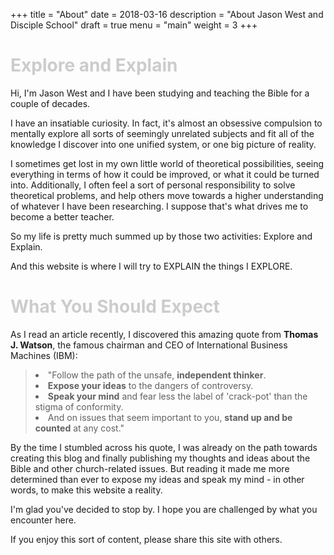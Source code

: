+++
title = "About"
date = 2018-03-16
description = "About Jason West and Disciple School"
draft = true
menu = "main"
weight = 3
+++

<div class="alert alert-error">
  <h1 style="padding:0px;color:#ccc;">Explore and Explain</h1>
</div>

Hi, I'm Jason West and I have been studying and teaching the Bible for a couple of decades.

I have an insatiable curiosity. In fact, it's almost an obsessive compulsion to mentally explore all sorts of seemingly unrelated subjects and fit all of the knowledge I discover into one unified system, or one big picture of reality.

I sometimes get lost in my own little world of theoretical possibilities, seeing everything in terms of how it could be improved, or what it could be turned into. Additionally, I often feel a sort of personal responsibility to solve theoretical problems, and help others move towards a higher understanding of whatever I have been researching. I suppose that's what drives me to become a better teacher.

So my life is pretty much summed up by those two activities: Explore and Explain.

And this website is where I will try to EXPLAIN the things I EXPLORE.

<div class="alert alert-error">
  <h1 style="padding:0px; color:#ccc;">What You Should Expect</h1>
</div>

As I read an article recently, I discovered this amazing quote from <b>Thomas J. Watson</b>, the famous chairman and CEO of International Business Machines (IBM):

<blockquote >
  <li>"Follow the path of the unsafe, <b>independent thinker</b>.</li>
  <li><b>Expose your ideas</b> to the dangers of controversy.</li>
  <li><b>Speak your mind</b> and fear less the label of 'crack-pot' than the stigma of conformity.</li>
  <li>And on issues that seem important to you, <b>stand up and be counted</b> at any cost."</li>
</blockquote>

By the time I stumbled across his quote, I was already on the path towards creating this blog and finally publishing my thoughts and ideas about the Bible and other church-related issues. But reading it made me more determined than ever to expose my ideas and speak my mind - in other words, to make this website a reality.

I'm glad you've decided to stop by. I hope you are challenged by what you encounter here.

If you enjoy this sort of content, please share this site with others.
